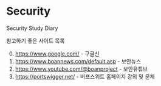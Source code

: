 # Security
Security Study Diary

참고하기 좋은 사이트 목록

0. https://www.google.com/ - 구글신
1. https://www.boannews.com/default.asp - 보안뉴스
2. https://www.youtube.com/@boanproject - 보안유튜브
3. https://portswigger.net/ - 버프스위트 홈페이지 강의 및 문제